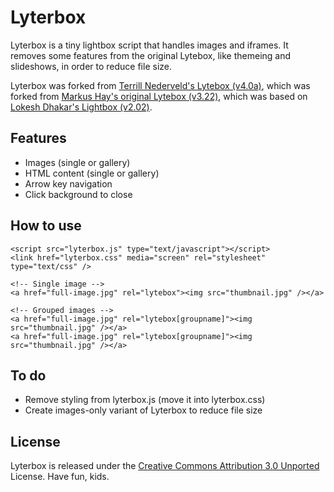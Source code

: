 # Lyterbox

Lyterbox is a tiny lightbox script that handles images and iframes. It removes some features from the original Lytebox, like themeing and slideshows, in order to reduce file size.

Lyterbox was forked from [Terrill Nederveld's Lytebox (v4.0a)](https://github.com/tnederveld/Lytebox), which was forked from [Markus Hay's original Lytebox (v3.22)](http://lytebox.com/), which was based on [Lokesh Dhakar's Lightbox (v2.02)](http://huddletogether.com/projects/lightbox2).

## Features

- Images (single or gallery)
- HTML content (single or gallery)
- Arrow key navigation
- Click background to close

## How to use

	<script src="lyterbox.js" type="text/javascript"></script>
	<link href="lyterbox.css" media="screen" rel="stylesheet" type="text/css" />

	<!-- Single image -->
	<a href="full-image.jpg" rel="lytebox"><img src="thumbnail.jpg" /></a>

	<!-- Grouped images -->
	<a href="full-image.jpg" rel="lytebox[groupname]"><img src="thumbnail.jpg" /></a>
	<a href="full-image.jpg" rel="lytebox[groupname]"><img src="thumbnail.jpg" /></a>

## To do

- Remove styling from lyterbox.js (move it into lyterbox.css)
- Create images-only variant of Lyterbox to reduce file size

## License

Lyterbox is released under the [Creative Commons Attribution 3.0 Unported](http://creativecommons.org/licenses/by/3.0/) License. Have fun, kids.